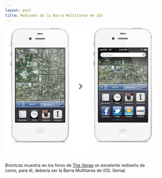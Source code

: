 ```yaml
---
layout: post
title: Rediseño de la Barra Multitarea de iOS
---
```


![Barra Multitarea][1]

_Brentcas_ muestra en los foros de [The Verge][2] un excelente rediseño de como, para él, debería ser la Barra Multitarea de iOS. Genial.

   [1]: /media/2012/05/barra-multitarea.jpg
   [2]: //theverge.com

